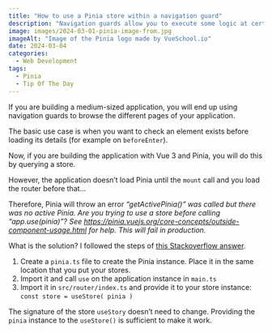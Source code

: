 ```yaml
---
title: "How to use a Pinia store within a navigation guard"
description: "Navigation guards allow you to execute some logic at certain stages of the navigation. To use Pinia on those guards requires a little trick of implementation. Let’s dive into it."
image: images/2024-03-01-pinia-image-from.jpg
imageAlt: "Image of the Pinia logo made by VueSchool.io"
date: 2024-03-04
categories:
  - Web Development
tags:
  - Pinia
  - Tip Of The Day
---
```


If you are building a medium-sized application, you will end up using navigation guards to browse the different pages of your application.

The basic use case is when you want to check an element exists before loading its details (for example on `beforeEnter`).

Now, if you are building the application with Vue 3 and Pinia, you will do this by querying a store.

However, the application doesn’t load Pinia until the `mount` call and you load the router before that…

Therefore, Pinia will throw an error _“getActivePinia()” was called but there was no active Pinia. Are you trying to use a store before calling “app.use(pinia)”? See https://pinia.vuejs.org/core-concepts/outside-component-usage.html for help. This will fail in production._

What is the solution? I followed the steps of [this Stackoverflow answer](https://stackoverflow.com/a/70714477).

1. Create a `pinia.ts` file to create the Pinia instance. Place it in the same location that you put your stores.
2. Import it and call `use` on the application instance in `main.ts`
3. Import it in `src/router/index.ts` and provide it to your store instance: `const store = useStore( pinia )`

The signature of the store `useStory` doesn’t need to change. Providing the `pinia` instance to the `useStore()` is sufficient to make it work.

